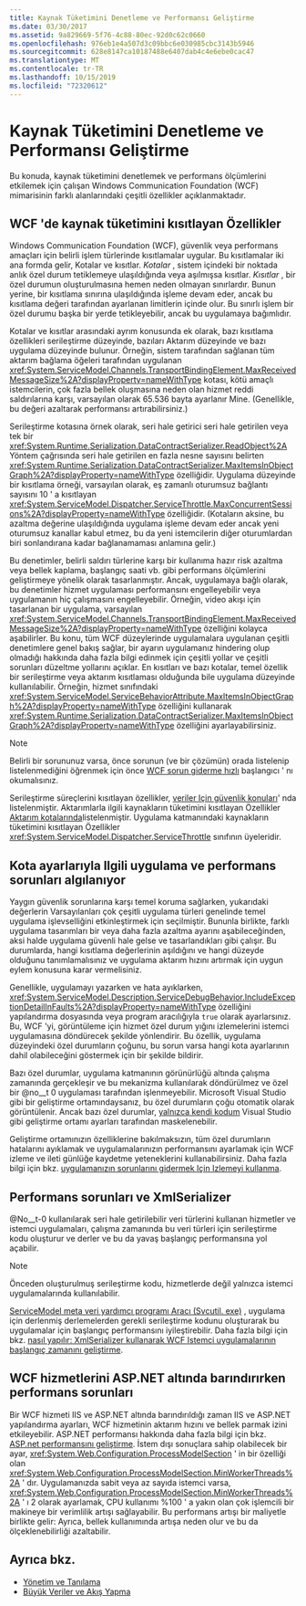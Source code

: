 ```yaml
---
title: Kaynak Tüketimini Denetleme ve Performansı Geliştirme
ms.date: 03/30/2017
ms.assetid: 9a829669-5f76-4c88-80ec-92d0c62c0660
ms.openlocfilehash: 976eb1e4a507d3c09bbc6e030985cbc3143b5946
ms.sourcegitcommit: 628e8147ca10187488e6407dab4c4e6ebe0cac47
ms.translationtype: MT
ms.contentlocale: tr-TR
ms.lasthandoff: 10/15/2019
ms.locfileid: "72320612"
---
```

# <a name="controlling-resource-consumption-and-improving-performance"></a>Kaynak Tüketimini Denetleme ve Performansı Geliştirme
Bu konuda, kaynak tüketimini denetlemek ve performans ölçümlerini etkilemek için çalışan Windows Communication Foundation (WCF) mimarisinin farklı alanlarındaki çeşitli özellikler açıklanmaktadır.

## <a name="properties-that-constrain-resource-consumption-in-wcf"></a>WCF 'de kaynak tüketimini kısıtlayan Özellikler
 Windows Communication Foundation (WCF), güvenlik veya performans amaçları için belirli işlem türlerinde kısıtlamalar uygular. Bu kısıtlamalar iki ana formda gelir, Kotalar ve kısıtlar. *Kotalar* , sistem içindeki bir noktada anlık özel durum tetiklemeye ulaşıldığında veya aşılmışsa kısıtlar. *Kısıtlar* , bir özel durumun oluşturulmasına hemen neden olmayan sınırlardır. Bunun yerine, bir kısıtlama sınırına ulaşıldığında işleme devam eder, ancak bu kısıtlama değeri tarafından ayarlanan limitlerin içinde olur. Bu sınırlı işlem bir özel durumu başka bir yerde tetikleyebilir, ancak bu uygulamaya bağımlıdır.

 Kotalar ve kısıtlar arasındaki ayrım konusunda ek olarak, bazı kısıtlama özellikleri serileştirme düzeyinde, bazıları Aktarım düzeyinde ve bazı uygulama düzeyinde bulunur. Örneğin, sistem tarafından sağlanan tüm aktarım bağlama öğeleri tarafından uygulanan <xref:System.ServiceModel.Channels.TransportBindingElement.MaxReceivedMessageSize%2A?displayProperty=nameWithType> kotası, kötü amaçlı istemcilerin, çok fazla bellek oluşmasına neden olan hizmet reddi saldırılarına karşı, varsayılan olarak 65.536 bayta ayarlanır Mine. (Genellikle, bu değeri azaltarak performansı artırabilirsiniz.)

 Serileştirme kotasına örnek olarak, seri hale getirici seri hale getirilen veya tek bir <xref:System.Runtime.Serialization.DataContractSerializer.ReadObject%2A> Yöntem çağrısında seri hale getirilen en fazla nesne sayısını belirten <xref:System.Runtime.Serialization.DataContractSerializer.MaxItemsInObjectGraph%2A?displayProperty=nameWithType> özelliğidir. Uygulama düzeyinde bir kısıtlama örneği, varsayılan olarak, eş zamanlı oturumsuz bağlantı sayısını 10 ' a kısıtlayan <xref:System.ServiceModel.Dispatcher.ServiceThrottle.MaxConcurrentSessions%2A?displayProperty=nameWithType> özelliğidir. (Kotaların aksine, bu azaltma değerine ulaşıldığında uygulama işleme devam eder ancak yeni oturumsuz kanallar kabul etmez, bu da yeni istemcilerin diğer oturumlardan biri sonlandırana kadar bağlanamaması anlamına gelir.)

 Bu denetimler, belirli saldırı türlerine karşı bir kullanıma hazır risk azaltma veya bellek kaplama, başlangıç saati vb. gibi performans ölçümlerini geliştirmeye yönelik olarak tasarlanmıştır. Ancak, uygulamaya bağlı olarak, bu denetimler hizmet uygulaması performansını engelleyebilir veya uygulamanın hiç çalışmasını engelleyebilir. Örneğin, video akışı için tasarlanan bir uygulama, varsayılan <xref:System.ServiceModel.Channels.TransportBindingElement.MaxReceivedMessageSize%2A?displayProperty=nameWithType> özelliğini kolayca aşabilirler. Bu konu, tüm WCF düzeylerinde uygulamalara uygulanan çeşitli denetimlere genel bakış sağlar, bir ayarın uygulamanız hindering olup olmadığı hakkında daha fazla bilgi edinmek için çeşitli yollar ve çeşitli sorunları düzeltme yollarını açıklar. En kısıtları ve bazı kotalar, temel özellik bir serileştirme veya aktarım kısıtlaması olduğunda bile uygulama düzeyinde kullanılabilir. Örneğin, hizmet sınıfındaki <xref:System.ServiceModel.ServiceBehaviorAttribute.MaxItemsInObjectGraph%2A?displayProperty=nameWithType> özelliğini kullanarak <xref:System.Runtime.Serialization.DataContractSerializer.MaxItemsInObjectGraph%2A?displayProperty=nameWithType> özelliğini ayarlayabilirsiniz.

> [!NOTE]
> Belirli bir sorununuz varsa, önce sorunun (ve bir çözümün) orada listelenip listelenmediğini öğrenmek için önce [WCF sorun giderme hızlı](wcf-troubleshooting-quickstart.md) başlangıcı ' nı okumalısınız.

 Serileştirme süreçlerini kısıtlayan özellikler, [veriler Için güvenlik konuları](./feature-details/security-considerations-for-data.md)' nda listelenmiştir. Aktarımlarla ilgili kaynakların tüketimini kısıtlayan Özellikler [Aktarım kotalarında](./feature-details/transport-quotas.md)listelenmiştir. Uygulama katmanındaki kaynakların tüketimini kısıtlayan Özellikler <xref:System.ServiceModel.Dispatcher.ServiceThrottle> sınıfının üyeleridir.

## <a name="detecting-application-and-performance-issues-related-to-quota-settings"></a>Kota ayarlarıyla Ilgili uygulama ve performans sorunları algılanıyor
 Yaygın güvenlik sorunlarına karşı temel koruma sağlarken, yukarıdaki değerlerin Varsayılanları çok çeşitli uygulama türleri genelinde temel uygulama işlevselliğini etkinleştirmek için seçilmiştir. Bununla birlikte, farklı uygulama tasarımları bir veya daha fazla azaltma ayarını aşabileceğinden, aksi halde uygulama güvenli hale gelse ve tasarlandıkları gibi çalışır. Bu durumlarda, hangi kısıtlama değerlerinin aşıldığını ve hangi düzeyde olduğunu tanımlamalısınız ve uygulama aktarım hızını artırmak için uygun eylem konusuna karar vermelisiniz.

 Genellikle, uygulamayı yazarken ve hata ayıklarken, <xref:System.ServiceModel.Description.ServiceDebugBehavior.IncludeExceptionDetailInFaults%2A?displayProperty=nameWithType> özelliğini yapılandırma dosyasında veya program aracılığıyla `true` olarak ayarlarsınız. Bu, WCF 'yi, görüntüleme için hizmet özel durum yığını izlemelerini istemci uygulamasına döndürecek şekilde yönlendirir. Bu özellik, uygulama düzeyindeki özel durumların çoğunu, bu sorun varsa hangi kota ayarlarının dahil olabileceğini göstermek için bir şekilde bildirir.

 Bazı özel durumlar, uygulama katmanının görünürlüğü altında çalışma zamanında gerçekleşir ve bu mekanizma kullanılarak döndürülmez ve özel bir @no__t 0 uygulaması tarafından işlenmeyebilir. Microsoft Visual Studio gibi bir geliştirme ortamındaysanız, bu özel durumların çoğu otomatik olarak görüntülenir. Ancak bazı özel durumlar, [yalnızca kendi kodum](/visualstudio/debugger/just-my-code) Visual Studio gibi geliştirme ortamı ayarları tarafından maskelenebilir.

 Geliştirme ortamınızın özelliklerine bakılmaksızın, tüm özel durumların hatalarını ayıklamak ve uygulamalarınızın performansını ayarlamak için WCF izleme ve ileti günlüğe kaydetme yeteneklerini kullanabilirsiniz. Daha fazla bilgi için bkz. [uygulamanızın sorunlarını gidermek Için Izlemeyi kullanma](./diagnostics/tracing/using-tracing-to-troubleshoot-your-application.md).

## <a name="performance-issues-and-xmlserializer"></a>Performans sorunları ve XmlSerializer
 @No__t-0 kullanılarak seri hale getirilebilir veri türlerini kullanan hizmetler ve istemci uygulamaları, çalışma zamanında bu veri türleri için serileştirme kodu oluşturur ve derler ve bu da yavaş başlangıç performansına yol açabilir.

> [!NOTE]
> Önceden oluşturulmuş serileştirme kodu, hizmetlerde değil yalnızca istemci uygulamalarında kullanılabilir.

 [ServiceModel meta veri yardımcı programı Aracı (Svcutil. exe)](servicemodel-metadata-utility-tool-svcutil-exe.md) , uygulama için derlenmiş derlemelerden gerekli serileştirme kodunu oluşturarak bu uygulamalar için başlangıç performansını iyileştirebilir. Daha fazla bilgi için bkz. [nasıl yapılır: XmlSerializer kullanarak WCF Istemci uygulamalarının başlangıç zamanını geliştirme](./feature-details/startup-time-of-wcf-client-applications-using-the-xmlserializer.md).

## <a name="performance-issues-when-hosting-wcf-services-under-aspnet"></a>WCF hizmetlerini ASP.NET altında barındırırken performans sorunları
 Bir WCF hizmeti IIS ve ASP.NET altında barındırıldığı zaman IIS ve ASP.NET yapılandırma ayarları, WCF hizmetinin aktarım hızını ve bellek parmak izini etkileyebilir.  ASP.NET performansı hakkında daha fazla bilgi için bkz. [ASP.net performansını geliştirme](https://go.microsoft.com/fwlink/?LinkId=186462).  İstem dışı sonuçlara sahip olabilecek bir ayar, <xref:System.Web.Configuration.ProcessModelSection> ' in bir özelliği olan <xref:System.Web.Configuration.ProcessModelSection.MinWorkerThreads%2A> ' dır. Uygulamanızda sabit veya az sayıda istemci varsa, <xref:System.Web.Configuration.ProcessModelSection.MinWorkerThreads%2A> ' ı 2 olarak ayarlamak, CPU kullanımı %100 ' a yakın olan çok işlemcili bir makineye bir verimlilik artışı sağlayabilir. Bu performans artışı bir maliyetle birlikte gelir: Ayrıca, bellek kullanımında artışa neden olur ve bu da ölçeklenebilirliği azaltabilir.

## <a name="see-also"></a>Ayrıca bkz.

- [Yönetim ve Tanılama](./diagnostics/index.md)
- [Büyük Veriler ve Akış Yapma](./feature-details/large-data-and-streaming.md)
